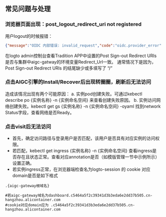 ## 常见问题与处理

### 浏览器页面出现：post_logout_redirect_uri not registered

用户logout的时候报错：
```json
{"message":"OIDC 内部错误: invalid_request","code":"oidc.provider_error","data":{"error_description":"post_logout_redirect_uri not registered"}}
```
在logto admin控制台查看Tradition APP中设置的Post Sign-out Redirect URIs是否与集群中aigc-gatway的环境变量Redirect_Url一致。
通常情况下是因为，Post Sign-out Redirect URIs 的结尾缺少或多填写了 “/”

### 点击AIGC引擎的Install/Recover后出现转圈圈，刷新后无法访问

造成该情况出现有两个可能原因：
a. 实例pod创建失败。可通过kebectl describe po {实例名称} -n {实例命名空间} 来查看创建失败原因。
b. 实例访问网络创建失败。kebectl get gs {实例名称} -n {实例命名空间} -oyaml 找到network Status字段，查看网络是否Ready。

### 点击visit后无法访问

- 首先，确定访问路径与登录用户是否匹配，该用户是否具有对应实例的访问权限。
- 若匹配，kebectl get ingress {实例名称} -n {实例命名空间} 查看ingress是否存在且状态正常。查看对应annotation是否（如模版管理一节中示例所示）设置正确。
- 若实例ingress正常，在浏览器端检查名为logto-session 的 cookie 对应domain是否是如下格式
```
.{aigc-gateway根域名}

#若aigc-gateway域名为dashboard.c5464a5f2c39341d3b3eda6e2dd37b505.cn-hangzhou.alicontainer.com
#cookie对应domain应为 .c5464a5f2c39341d3b3eda6e2dd37b505.cn-hangzhou.alicontainer.com
```
